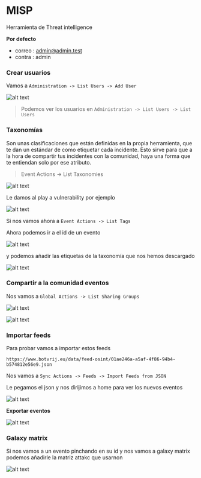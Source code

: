 # MISP

Herramienta de Threat intelligence


**Por defecto**
- correo : admin@admin.test
- contra : admin

### Crear usuarios

Vamos a `Administration -> List Users -> Add User`

![alt text](img/image-3.png)

> Podemos ver los usuarios en `Administration -> List Users -> List Users`

### Taxonomías

Son unas clasificaciones que están definidas en la propia herramienta, que te dan un estándar de como etiquetar cada incidente. Esto sirve para que a la hora de compartir tus incidentes con la comunidad, haya una forma que te entiendan solo por ese atributo.

> Event Actions -> List Taxonomies

![alt text](img/img.png)

Le damos al play a vulnerability por ejemplo

![alt text](img/image.png)

Si nos vamos ahora a `Event Actions -> List Tags`

Ahora podemos ir a el id de un evento

![alt text](img/image-1.png)

y podemos añadir las etiquetas de la taxonomía que nos hemos descargado

![alt text](img/image-2.png)

### Compartir a la comunidad eventos

Nos vamos a `Global Actions -> List Sharing Groups`

![alt text](img/image-4.png)

![alt text](img/image-5.png)


### Importar feeds

Para probar vamos a importar estos feeds 

```
https://www.botvrij.eu/data/feed-osint/01ae246a-a5af-4f86-94b4-b574812e56e9.json
```

Nos vamos a `Sync Actions -> Feeds -> Import Feeds from JSON`

Le pegamos el json y nos dirijimos a home para ver los nuevos eventos 

![alt text](img/image-6.png)

**Exportar eventos**

![alt text](img/image-7.png)


### Galaxy matrix

Si nos vamos a un evento pinchando en su id y nos vamos a galaxy matrix podemos añadirle la matriz attakc que usarnon

![alt text](img/image-8.png)